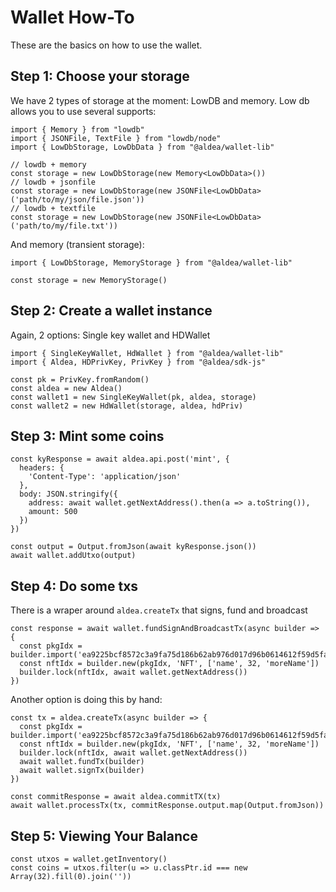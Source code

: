 # Wallet How-To

These are the basics on how to use the wallet.

## Step 1: Choose your storage

We have 2 types of storage at the moment: LowDB and memory. Low db allows you to use several supports:

```tsx
import { Memory } from "lowdb"
import { JSONFile, TextFile } from "lowdb/node"
import { LowDbStorage, LowDbData } from "@aldea/wallet-lib"

// lowdb + memory
const storage = new LowDbStorage(new Memory<LowDbData>())
// lowdb + jsonfile
const storage = new LowDbStorage(new JSONFile<LowDbData>('path/to/my/json/file.json'))
// lowdb + textfile
const storage = new LowDbStorage(new JSONFile<LowDbData>('path/to/my/file.txt'))
```

And memory (transient storage):

```tsx
import { LowDbStorage, MemoryStorage } from "@aldea/wallet-lib"

const storage = new MemoryStorage()
```

## Step 2: Create a wallet instance

Again, 2 options: Single key wallet and HDWallet

```tsx
import { SingleKeyWallet, HdWallet } from "@aldea/wallet-lib"
import { Aldea, HDPrivKey, PrivKey } from "@aldea/sdk-js"

const pk = PrivKey.fromRandom()
const aldea = new Aldea()
const wallet1 = new SingleKeyWallet(pk, aldea, storage)
const wallet2 = new HdWallet(storage, aldea, hdPriv)
```

## Step 3: Mint some coins

```tsx
const kyResponse = await aldea.api.post('mint', { 
  headers: { 
    'Content-Type': 'application/json' 
  }, 
  body: JSON.stringify({ 
    address: await wallet.getNextAddress().then(a => a.toString()), 
    amount: 500 
  })
})

const output = Output.fromJson(await kyResponse.json())
await wallet.addUtxo(output)
```

## Step 4: Do some txs

There is a wraper around `aldea.createTx` that signs, fund and broadcast

```tsx
const response = await wallet.fundSignAndBroadcastTx(async builder => {
  const pkgIdx = builder.import('ea9225bcf8572c3a9fa75d186b62ab976d017d96b0614612f59d5fa5087b7fa3')
  const nftIdx = builder.new(pkgIdx, 'NFT', ['name', 32, 'moreName'])
  builder.lock(nftIdx, await wallet.getNextAddress())
})
```

Another option is doing this by hand:

```tsx
const tx = aldea.createTx(async builder => {
  const pkgIdx = builder.import('ea9225bcf8572c3a9fa75d186b62ab976d017d96b0614612f59d5fa5087b7fa3')
  const nftIdx = builder.new(pkgIdx, 'NFT', ['name', 32, 'moreName'])
  builder.lock(nftIdx, await wallet.getNextAddress())
  await wallet.fundTx(builder)
  await wallet.signTx(builder)
})

const commitResponse = await aldea.commitTX(tx)
await wallet.processTx(tx, commitResponse.output.map(Output.fromJson))
```

## Step 5: Viewing Your Balance

```tsx
const utxos = wallet.getInventory()
const coins = utxos.filter(u => u.classPtr.id === new Array(32).fill(0).join(''))
```
